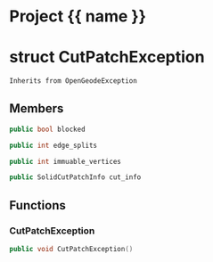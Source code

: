 <script setup>
import {useRoute} from 'vitepress'
const {path} = useRoute()
const tokens = path.split('/')
const words = tokens[2].split('-');
for (let i = 0; i < words.length; i++) {
    words[i] = words[i].charAt(0).toUpperCase() + words[i].slice(1);
    words[i] = words[i].replace('geode', 'Geode')
}
const name = words.join('-');
</script>
# Project {{ name }}

# struct CutPatchException


```cpp
Inherits from OpenGeodeException
```



## Members

```cpp
public bool blocked

```

```cpp
public int edge_splits

```

```cpp
public int immuable_vertices

```

```cpp
public SolidCutPatchInfo cut_info

```



## Functions

### CutPatchException

```cpp
public void CutPatchException()
```




